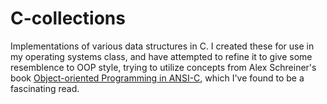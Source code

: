 # C-collections
Implementations of various data structures in C. I created these for use in my operating systems class, and have attempted to refine it to give some resemblence to OOP style, trying to utilize concepts from Alex Schreiner's book [Object-oriented Programming in ANSI-C][1], which I've found to be a fascinating read.


[1]: https://www.cs.rit.edu/~ats/books/ooc.pdf
